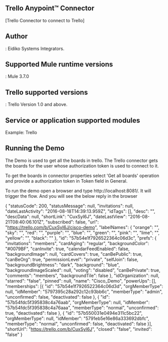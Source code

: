 ﻿## Trello Anypoint™ Connector


[Trello Connector to connect to Trello]

## Author
: 
Eidiko Systems Integrators.

## Supported Mule runtime versions
:
Mule 3.7.0

## Trello supported versions
:
Trello Version 1.0 and above.

## Service or application supported modules
Example: Trello 

## Running the Demo

The Demo is used to get all the boards in trello. The Trello connector gets the boards for the user whose authorization token is used to connect to it.

To get the boards in connector properties select 'Get all boards' operation and provide a authorization token in Token field in General.


To run the demo open a browser and type http://localhost:8081/. It will trigger the flow. And you will see the below reply in the browser


{
	"statusCode": 200,
	"statusMessage": null,
	"invitations": null,
	"dateLastActivity": "2016-08-18T14:39:13.959Z",
	"idTags": [],
	"desc": "",
	"descData": null,
	"shortLink": "CuxSyI6J",
	"dateLastView": "2016-08-21T08:40:06.101Z",
	"subscribed": false,
	"url": "https://trello.com/b/CuxSyI6J/cisco-demo",
	"labelNames": {
		"orange": "",
		"sky": "",
		"red": "",
		"purple": "",
		"blue": "",
		"green": "",
		"pink": "",
		"lime": "",
		"yellow": "",
		"black": ""
	},
	"id": "57b54e1f7926522364c06d3c",
	"prefs": {
		"invitations": "members",
		"cardAging": "regular",
		"backgroundColor": "#0079BF",
		"canInvite": true,
		"calendarFeedEnabled": false,
		"backgroundImage": null,
		"cardCovers": true,
		"canBePublic": true,
		"canBeOrg": true,
		"permissionLevel": "private",
		"selfJoin": false,
		"backgroundBrightness": "dark",
		"background": "blue",
		"backgroundImageScaled": null,
		"voting": "disabled",
		"canBePrivate": true,
		"comments": "members",
		"backgroundTile": false
	},
	"idOrganization": null,
	"starred": "false",
	"pinned": null,
	"name": "Cisco_Demo",
	"powerUps": [],
	"memberships": [{
		"id": "57b54e1f7926522364c06d3d",
		"orgMemberType": null,
		"idMember": "5797395c28a292c12c93bb6c",
		"memberType": "admin",
		"unconfirmed": false,
		"deactivated": false
	}, {
		"id": "57b54fdc5f395838c4a76aab",
		"orgMemberType": null,
		"idMember": "57b54fdc5f395838c4a76aaa",
		"memberType": "normal",
		"unconfirmed": true,
		"deactivated": false
	}, {
		"id": "57b550031e0494e311c5bc22",
		"orgMemberType": null,
		"idMember": "5791eb5e16e86a333692dbfc",
		"memberType": "normal",
		"unconfirmed": false,
		"deactivated": false
	}],
	"shortUrl": "https://trello.com/b/CuxSyI6J",
	"closed": "false",
	"invited": "false"
}

